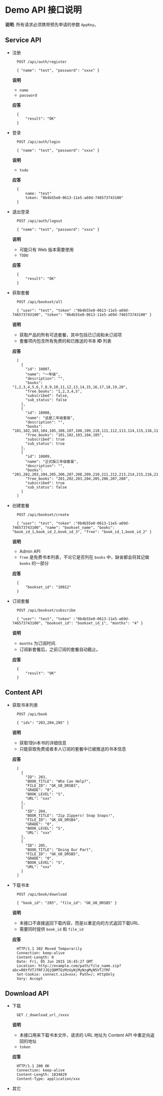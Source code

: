 Demo API 接口说明
====

**说明**: 所有请求必须携带预先申请的参数 `AppKey`。

## Service API

- 注册

        POST /api/auth/register
      
        { "name": "test", "password": "xxxx" }

    **说明**
    
    - `name`
    - `password`
    
    **应答**

        {
            "result": "OK"
        }

- 登录

        POST /api/auth/login
      
        { "name": "test", "password": "xxxx" }

    **说明**
    
    - `todo`

    **应答**

        {
            name: "test"
            token: "0b4b55e0-0613-11e5-a69d-746573743100"
        }

- 退出登录

        POST /api/auth/logout
      
        { "name": "test", "password": "xxxx" }

    **说明**
    
    - 可能只有 Web 版本需要使用
    - `TODO`
    
    **应答**

        {
            "result": "OK"
        }

- 获取套餐

        POST /api/bookset/all
      
        { "user": "test", "token" :"0b4b55e0-0613-11e5-a69d-746573743100", "token": "0b4b55e0-0613-11e5-a69d-746573743100" }

    **说明**
    
    - 获取产品的所有可选套餐，其中包括已订阅和未订阅项
    - 套餐项内包含所有免费的和已推送的书本 **ID** 列表
    
    **应答**

        [
          {
            "id": 10007,
            "name": "一年级",
            "description": "",
            "books": "1,2,3,4,5,6,7,8,9,10,11,12,13,14,15,16,17,18,19,20",
            "free_books": "1,2,3,4,5",
            "subscribed": false,
            "sub_status": false
          },
          {
            "id": 10008,
            "name": "这是二年级套餐",
            "description": "",
            "books": "101,102,103,104,105,106,107,108,109,110,111,112,113,114,115,116,117,118,119,120,121,122,123,124,125,126,127,128,129,130,131,132",
            "free_books": "101,102,103,104,105",
            "subscribed": true
            "sub_status": true
          },
          {
            "id": 10009,
            "name": "正式版三年级套餐",
            "description": "",
            "books": "201,202,203,204,205,206,207,208,209,210,211,212,213,214,215,216,217,218,219,220,221,222,223,224,225,226,227,228,229,230,231,232,233,234,235,236,237,238",
            "free_books": "201,202,203,204,205,206,207,208",
            "subscribed": true
            "sub_status": false
          }
        ]

- 创建套餐

        POST /api/bookset/create
      
        { "user": "test", "token" :"0b4b55e0-0613-11e5-a69d-746573743100", "name": "bookset_name", "books": "book_id_1,book_id_2,book_id_3", "free": "book_id_1,book_id_2" }

    **说明**
    
    - Admin API
    - `free` 是免费书本列表，不论它是否列在 `books` 中，缺省都会将其记做 `books` 的一部分
    
    **应答**

        {
            "bookset_id": "10012"
        }

- 订阅套餐

        POST /api/bookset/subscribe
      
        { "user": "test", "token" :"0b4b55e0-0613-11e5-a69d-746573743100", "bookset_id": "bookset_id_1", "months": "4" }

    **说明**
    
    - `months` 为订阅时间.
    - 订阅新套餐后，之前订阅的套餐自动截止。
    
    **应答**

        {
            "result": "OK"
        }



## Content API

- 获取书本列表

        POST /api/book
      
        { "ids": "203,204,205" }

    **说明**
    
    - 获取1到n本书的详细信息
    - 只能获取免费或者本人订阅的套餐中已被推送的书本信息
    
    **应答**

        [
          {
            "ID": 203,
            "BOOK_TITLE": "Who Can Help?",
            "FILE_ID": "GK_U8_DRSB3",
            "GRADE": "0",
            "BOOK_LEVEL": "S",
            "URL": "xxx"
          },
          {
            "ID": 204,
            "BOOK_TITLE": "Zip Zippers! Snap Snaps!",
            "FILE_ID": "GK_U8_DRSB4",
            "GRADE": "0",
            "BOOK_LEVEL": "S",
            "URL": "xxx"
          },
          {
            "ID": 205,
            "BOOK_TITLE": "Doing Our Part",
            "FILE_ID": "GK_U8_DRSB5",
            "GRADE": "0",
            "BOOK_LEVEL": "S",
            "URL": "xxx"
          }
        ]

- 下载书本

        POST /api/book/download

        { "book_id": "205", "file_id": "GK_U8_DRSB5" }

    **说明**
    
    - 本接口不直接返回下载内容，而是以重定向的方式返回下载URL.
    - 需要同时提供 `book_id` 和 `file_id`
    
    **应答**

        HTTP/1.1 302 Moved Temporarily
        Connection: keep-alive
        Content-Length: 0
        Date: Fri, 05 Jun 2015 16:45:27 GMT
        Location: http://example.com/path/file_name.zip?abc=R0tfVTJfRFJJQjQ0MTQzMzUyNjMyNzgMyN5VTJfRF
        Set-Cookie: connect.sid=xxx; Path=/; HttpOnly
        Vary: Accept



## Download API

- 下载

        GET /_download_url_/xxxx


    **说明**
    
    - 本接口用来下载书本文件，请求的 URL 地址为 Content API 中重定向返回的地址
    - `token` 
    
    **应答**

        HTTP/1.1 200 OK
        Connection: keep-alive
        Content-Length: 1034829
        Content-Type: application/xxx

- 其它
